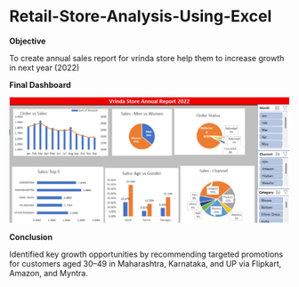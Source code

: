 # Retail-Store-Analysis-Using-Excel

**Objective**

To create annual sales report for vrinda store help them to increase growth in next year (2022)

**Final Dashboard**

![image alt](https://github.com/Jatink47/Retail-Store-Analysis-Using-Excel/blob/b07f7eedddafcab6cac7cb0c992a939d5dbdb0a5/Screenshot%202025-08-07%20205238.png)


**Conclusion**

Identified key growth opportunities by recommending targeted promotions for customers aged 30–49 in Maharashtra, Karnataka, and UP via Flipkart, Amazon, and Myntra. 
